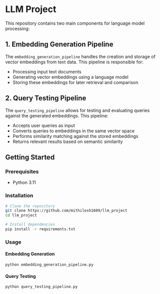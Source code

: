 # LLM Project

This repository contains two main components for language model processing:

## 1. Embedding Generation Pipeline

The `embedding_generation_pipeline` handles the creation and storage of vector embeddings from text data. This pipeline is responsible for:

- Processing input text documents
- Generating vector embeddings using a language model
- Storing these embeddings for later retrieval and comparison

## 2. Query Testing Pipeline

The `query_testing_pipeline` allows for testing and evaluating queries against the generated embeddings. This pipeline:

- Accepts user queries as input
- Converts queries to embeddings in the same vector space
- Performs similarity matching against the stored embeddings
- Returns relevant results based on semantic similarity

## Getting Started

### Prerequisites

- Python 3.11

### Installation

```bash
# Clone the repository
git clone https://github.com/mithilesh1609/llm_project
cd llm_project

# Install dependencies
pip install -r requirements.txt
```

### Usage

#### Embedding Generation

```bash
python embedding_generation_pipeline.py
```

#### Query Testing

```bash
python query_testing_pipeline.py
```